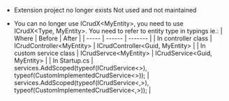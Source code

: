 - Extension project no longer exists
Not used and not maintained

- You can no longer use ICrudX\<MyEntity\>, you need to use ICrudX\<Type, MyEntity\>. You need to refer to entity type in typings ie.:
    | Where | Before | After |
    | ----- | ------ | ------- |
    | In controller class | ICrudController\<MyEntity\> | ICrudController\<Guid, MyEntity\> |
    | In custom service class | ICrudServce\<MyEntity\> | ICrudService\<Guid, MyEntity\> |
    | In Startup.cs | services.AddScoped(typeof(ICrudService\<\>), typeof(CustomImplementedCrudService\<\>)); | services.AddScoped(typeof(ICrudService\<,\>), typeof(CustomImplementedCrudService\<,\>)); |

